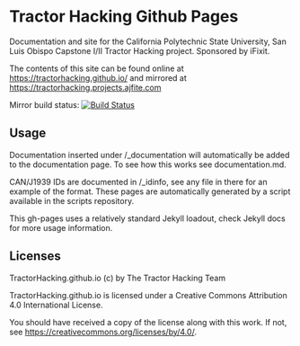 # Tractor Hacking Github Pages

Documentation and site for the California Polytechnic State University, San Luis Obispo Capstone I/II Tractor Hacking project.  Sponsored by iFixit.

The contents of this site can be found online at  https://tractorhacking.github.io/ and mirrored at https://tractorhacking.projects.ajfite.com

Mirror build status:  [![Build Status](https://build.nclf.net/buildStatus/icon?job=TractorHacking.github.io/master)](https://build.nclf.net/job/TractorHacking.github.io/job/master/)


## Usage

Documentation inserted under \/\_documentation will automatically be added to the documentation page.  To see how this works see documentation.md.

CAN/J1939 IDs are documented in \/\_idinfo, see any file in there for an example of the format.  These pages are automatically generated by a script available in the scripts repository.

This gh-pages uses a relatively standard Jekyll loadout, check Jekyll docs for more usage information.

## Licenses

TractorHacking.github.io (c) by The Tractor Hacking Team

TractorHacking.github.io is licensed under a
Creative Commons Attribution 4.0 International License.

You should have received a copy of the license along with this
work. If not, see <https://creativecommons.org/licenses/by/4.0/>.
